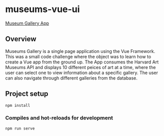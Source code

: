 # museums-vue-ui
[Museum Gallery App](https://museums-vue-ui.herokuapp.com/)

## Overview
Museums Gallery is a single page application using the Vue Framework. This was a small code challenge where the object was to learn how to create a Vue app from the ground up. The App consumes the Harvard Art Museums API and displays 10 different peices of art at a time, where the user can select one to view information about a specific gallery. The user can also navigate through different galleries from the database. 

## Project setup
```
npm install
```

### Compiles and hot-reloads for development
```
npm run serve
```


